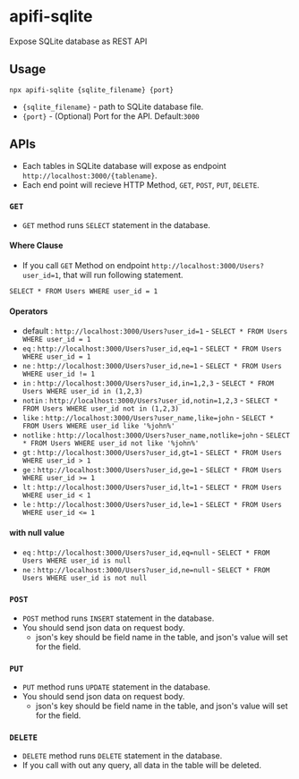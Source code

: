 # apifi-sqlite

Expose SQLite database as REST API

## Usage

```
npx apifi-sqlite {sqlite_filename} {port}
```

- `{sqlite_filename}` - path to SQLite database file.
- `{port}` - (Optional) Port for the API. Default:`3000`

## APIs

- Each tables in SQLite database will expose as endpoint `http://localhost:3000/{tablename}`.
- Each end point will recieve HTTP Method, `GET`, `POST`, `PUT`, `DELETE`.

### `GET`

- `GET` method runs `SELECT` statement in the database.

####  Where Clause

- If you call `GET` Method on endpoint `http://localhost:3000/Users?user_id=1`, that will run following statement.
```
SELECT * FROM Users WHERE user_id = 1
```

#### Operators

- default : `http://localhost:3000/Users?user_id=1` - `SELECT * FROM Users WHERE user_id = 1`
- `eq` : `http://localhost:3000/Users?user_id,eq=1` - `SELECT * FROM Users WHERE user_id = 1`
- `ne` : `http://localhost:3000/Users?user_id,ne=1` - `SELECT * FROM Users WHERE user_id != 1`
- `in` : `http://localhost:3000/Users?user_id,in=1,2,3` - `SELECT * FROM Users WHERE user_id in (1,2,3)`
- `notin` : `http://localhost:3000/Users?user_id,notin=1,2,3` - `SELECT * FROM Users WHERE user_id not in (1,2,3)`
- `like` : `http://localhost:3000/Users?user_name,like=john` - `SELECT * FROM Users WHERE user_id like '%john%'`
- `notlike` : `http://localhost:3000/Users?user_name,notlike=john` - `SELECT * FROM Users WHERE user_id not like '%john%'`
- `gt` : `http://localhost:3000/Users?user_id,gt=1` - `SELECT * FROM Users WHERE user_id > 1`
- `ge` : `http://localhost:3000/Users?user_id,ge=1` - `SELECT * FROM Users WHERE user_id >= 1`
- `lt` : `http://localhost:3000/Users?user_id,lt=1` - `SELECT * FROM Users WHERE user_id < 1`
- `le` : `http://localhost:3000/Users?user_id,le=1` - `SELECT * FROM Users WHERE user_id <= 1`

#### with null value
- `eq` : `http://localhost:3000/Users?user_id,eq=null` - `SELECT * FROM Users WHERE user_id is null`
- `ne` : `http://localhost:3000/Users?user_id,ne=null` - `SELECT * FROM Users WHERE user_id is not null`

### `POST`

- `POST` method runs `INSERT` statement in the database.
- You should send json data on request body.
  - json's key should be field name in the table, and json's value will set for the field.

### `PUT`

- `PUT` method runs `UPDATE` statement in the database.
- You should send json data on request body.
  - json's key should be field name in the table, and json's value will set for the field.

### `DELETE`

- `DELETE` method runs `DELETE` statement in the database.
- If you call with out any query, all data in the table will be deleted.
